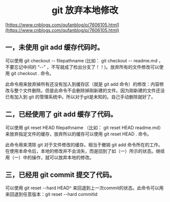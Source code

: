 <center><h1>git 放弃本地修改</h1></center>

[https://www.cnblogs.com/qufanblog/p/7606105.html](https://www.cnblogs.com/qufanblog/p/7606105.html)



## 一，未使用 git add 缓存代码时。

可以使用 git checkout -- filepathname (比如： git checkout -- readme.md  ，不要忘记中间的 “--” ，不写就成了检出分支了！！)。放弃所有的文件修改可以使用 git checkout .  命令。

此命令用来放弃掉所有还没有加入到缓存区（就是 git add 命令）的修改：内容修改与整个文件删除。但是此命令不会删除掉刚新建的文件。因为刚新建的文件还没已有加入到 git 的管理系统中。所以对于git是未知的。自己手动删除就好了。



## 二，已经使用了  git add 缓存了代码。

可以使用  git reset HEAD filepathname （比如： git reset HEAD readme.md）来放弃指定文件的缓存，放弃所以的缓存可以使用 git reset HEAD . 命令。

此命令用来清除 git  对于文件修改的缓存。相当于撤销 git add 命令所在的工作。在使用本命令后，本地的修改并不会消失，而是回到了如（一）所示的状态。继续用（一）中的操作，就可以放弃本地的修改。



## 三，已经用 git commit  提交了代码。

可以使用 git reset --hard HEAD^ 来回退到上一次commit的状态。此命令可以用来回退到任意版本：git reset --hard  commitid 

